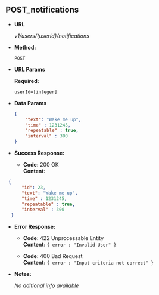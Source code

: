 **POST_notifications**
----
  

* **URL**

  _v1/users/{userId}/notifications_

* **Method:**
  
  `POST` 
  
*  **URL Params**

   **Required:**
 
   `userId=[integer]`


* **Data Params**

  ```json
  {
      "text": "Wake me up",
      "time" : 1231245,
      "repeatable" : true,
      "interval" : 300
  }
  ```

* **Success Response:** 

  * **Code:** 200 OK <br />
    **Content:** 
```json
 { 
      "id": 23,
      "text": "Wake me up",
      "time" : 1231245,
      "repeatable" : true,
      "interval" : 300
  }
```
 
* **Error Response:**

  * **Code:** 422 Unprocessable Entity <br />
    **Content:** `{ error : "Invalid User" }`

  * **Code:** 400 Bad Request <br />
    **Content:** `{ error : "Input criteria not correct" }`

* **Notes:**

  _No aditional info available_

